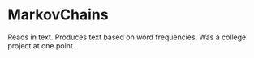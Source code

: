 # MarkovChains
Reads in text. Produces text based on word frequencies. Was a college project at one point.
